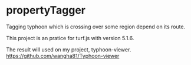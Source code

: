 # propertyTagger
Tagging typhoon  which is crossing over some region depend on its route.

This project is an pratice for turf.js with version 5.1.6.

The result will used on my project, typhoon-viewer.
  https://github.com/wangha81/Typhoon-viewer
